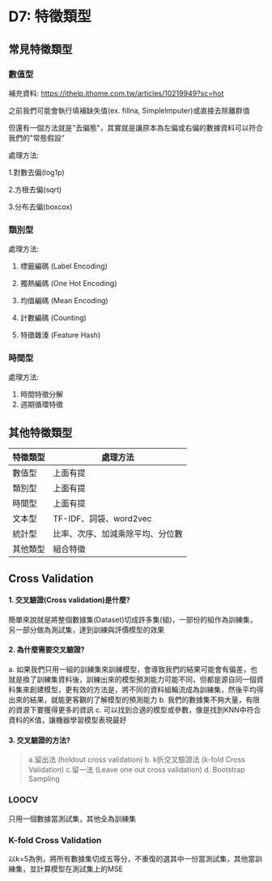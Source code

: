 # D7: 特徵類型





## 常見特徵類型



### 數值型

補充資料: https://ithelp.ithome.com.tw/articles/10219949?sc=hot



之前我們可能會執行填補缺失值(ex. fillna, SimpleImputer)或直接去除離群值



但還有一個方法就是"去偏態"，其實就是讓原本為左偏或右偏的數據資料可以符合我們的"常態假設"

處理方法:

1.對數去偏(log1p)

2.⽅根去偏(sqrt)

3.分布去偏(boxcox)



### 類別型



處理方法:

1. 標籤編碼 (Label Encoding)

2. 獨熱編碼 (One Hot Encoding)
3. 均值編碼 (Mean Encoding)
4. 計數編碼 (Counting)
5. 特徵雜湊 (Feature Hash)



### 時間型

處理方法:

1. 時間特徵分解
2. 週期循環特徵





## 其他特徵類型





| 特徵類型 | 處理方法                         |
| -------- | -------------------------------- |
| 數值型   | 上面有提                         |
| 類別型   | 上面有提                         |
| 時間型   | 上面有提                         |
| 文本型   | TF-IDF、詞袋、word2vec           |
| 統計型   | 比率、次序、加減乘除平均、分位數 |
| 其他類型 | 組合特徵                         |





## Cross Validation







#### 1. 交叉驗證(Cross validation)是什麼?


簡單來說就是將整個數據集(Dataset)切成許多集(組)，一部份的組作為訓練集，另一部分做為測試集，達到訓練與評價模型的效果

#### 2. 為什麼需要交叉驗證?

a. 如果我們只用一組的訓練集來訓練模型，會導致我們的結果可能會有偏差，也就是換了訓練集資料後，訓練出來的模型預測能力可能不同，但都是源自同一個資料集來創建模型，更有效的方法是，將不同的資料組輪流成為訓練集，然後平均得出來的結果，就能更客觀的了解模型的預測能力
b. 我們的數據集不夠大量，有限的資源下要獲得更多的資訊 
c. 可以找到合適的模型或參數，像是找到KNN中符合資料的K值，讓機器學習模型表現最好



#### 3. 交叉驗證的方法?

> a.留出法 (holdout cross validation)
> b. k折交叉驗證法 (k-fold Cross Validation)
> c.留一法 (Leave one out cross validation) 
> d. Bootstrap Sampling





### LOOCV

只用一個數據當測試集，其他全為訓練集



### K-fold Cross Validation

以k=5為例，將所有數據集切成五等分，不重復的選其中一份當測試集，其他當訓練集，並計算模型在測試集上的MSE


